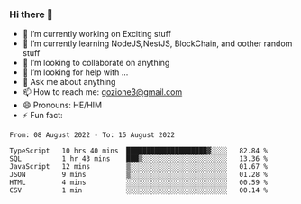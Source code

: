 ### Hi there 👋

<!--
**charlieScript/charlieScript** is a ✨ _special_ ✨ repository because its `README.md` (this file) appears on your GitHub profile.

Here are some ideas to get you started: -->

- 🔭 I’m currently working on Exciting stuff
- 🌱 I’m currently learning NodeJS,NestJS, BlockChain, and oother random stuff
- 👯 I’m looking to collaborate on anything
- 🤔 I’m looking for help with ...
- 💬 Ask me about anything
- 📫 How to reach me: gozione3@gmail.com
- 😄 Pronouns: HE/HIM
- ⚡ Fun fact: 
<!--START_SECTION:waka-->

```text
From: 08 August 2022 - To: 15 August 2022

TypeScript   10 hrs 40 mins  ████████████████████▓░░░░   82.84 %
SQL          1 hr 43 mins    ███▒░░░░░░░░░░░░░░░░░░░░░   13.36 %
JavaScript   12 mins         ▒░░░░░░░░░░░░░░░░░░░░░░░░   01.67 %
JSON         9 mins          ▒░░░░░░░░░░░░░░░░░░░░░░░░   01.28 %
HTML         4 mins          ░░░░░░░░░░░░░░░░░░░░░░░░░   00.59 %
CSV          1 min           ░░░░░░░░░░░░░░░░░░░░░░░░░   00.14 %
```

<!--END_SECTION:waka-->
